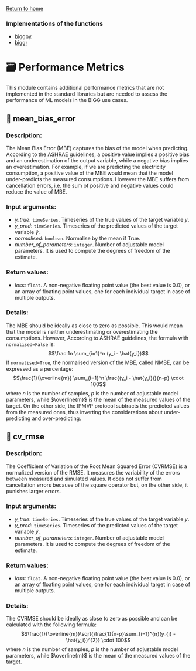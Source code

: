 [Return to home](README.md)

### Implementations of the functions
- [biggpy](https://github.com/BeeGroup-cimne/biggpy#readme)
- [biggr](https://github.com/BeeGroup-cimne/biggr#readme)

# :card_file_box: Performance Metrics
This module contains additional performance metrics that are not implemented in the standard libraries but are needed to assess the performance
of ML models in the BIGG use cases.

## :round_pushpin: mean_bias_error

### Description:
    
The Mean Bias Error (MBE) captures the bias of the model when predicting. According to the ASHRAE guidelines, a positive value implies a positive bias 
and an underestimation of the output variable, while a negative bias implies an overestimation. For example, if we are predicting the electricity 
consumption, a positive value of the MBE would mean that the model under-predicts the measured consumptions.
However the MBE suffers from cancellation errors, i.e. the sum of positive and negative values could reduce the value of MBE.

### Input arguments:
* _y_true_: <code>timeSeries</code>. Timeseries of the true values of the target variable $y$.
* _y_pred_: <code>timeSeries</code>. Timeseries of the predicted values of the target variable $\hat{y}$.
* _normalised_: <code>boolean</code>. Normalise by the mean if True.
* _number_of_parameters_: <code>integer</code>. Number of adjustable model parameters. It is used to
        compute the degrees of freedom of the estimate.

### Return values: 
* _loss_: <code>float</code>. A non-negative floating point value (the best value is 0.0), or an
        array of floating point values, one for each individual target in case of multiple outputs.
        

### Details:
The MBE should be ideally as close to zero as possible. This would mean that the model is neither underestimating or overestimating the consumptions.
However, 
According to ASHRAE guidelines, the formula with `normalised=False` is:
$$\frac 1n \sum_{i=1}^n (y_i - \hat{y_i})$$
If `normalised=True`, the normalised version of the MBE, called NMBE, can be expressed as a percentage:
$$\frac{1}{\overline{m}} \sum_{i=1}^n \frac{(y_i - \hat{y_i})}{n-p} \cdot 100$$
where $n$ is the number of samples, $p$ is the number of adjustable model parameters, while $\overline{m}$ is the mean of the measured values of the 
target.
On the other side, the IPMVP protocol subtracts the predicted values from the measured ones, thus inverting the considerations about under-predicting 
and over-predicting. 

## :round_pushpin: cv_rmse

### Description:
    
The Coefficient of Variation of the Root Mean Squared Error (CVRMSE) is a normalized version of the RMSE. It measures the variability of the errors 
between measured and simulated values. It does not suffer from cancellation errors because of the square operator but, on the other side,
it punishes larger errors.

### Input arguments:
* _y_true_: <code>timeSeries</code>. Timeseries of the true values of the target variable $y$.
* _y_pred_: <code>timeSeries</code>. Timeseries of the predicted values of the target variable $\hat{y}$.
* _number_of_parameters_: <code>integer</code>. Number of adjustable model parameters. It is used to
        compute the degrees of freedom of the estimate.

### Return values: 
* _loss_: <code>float</code>. A non-negative floating point value (the best value is 0.0), or an
        array of floating point values, one for each individual target in case of multiple outputs.
        

### Details:
The CVRMSE should be ideally as close to zero as possible and can be calculated with the following formula:
$$\frac{1}{\overline{m}}\sqrt{\frac{1}{n-p}\sum_{i=1}^{n}(y_{i} - \hat{y_i})^{2}} \cdot 100$$
where $n$ is the number of samples, $p$ is the number of adjustable model parameters, while $\overline{m}$ is the mean of the measured values of the 
target.
